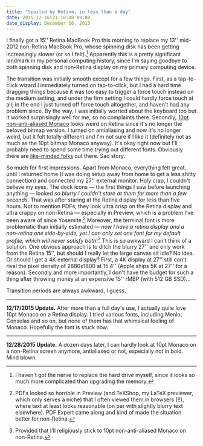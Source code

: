 ```yaml
---
title: "Spoiled by Retina, in less than a day"
date: 2015-12-16T21:10:08-08:00
date_display: December 16, 2015
---
```

I finally got a 15'' Retina MacBook Pro this morning to replace my 13'' mid-2012 non-Retina MacBook Pro, whose spinning disk has been getting increasingly slower (or so I felt).[^replace] Apparently this is a pretty significant landmark in my personal computing history, since I'm saying goodbye to both spinning disk and non-Retina display on my primary computing device.

The transition was initially smooth except for a few things. First, as a tap-to-click wizard I immediately turned on tap-to-click, but I had a hard time dragging things because it was too easy to trigger a force touch instead on the medium setting, and under the firm setting I could hardly force touch at all; in the end I just turned off force touch altogether, and haven't had any problem since. By the way, I was initially worried about the keyboard too but it worked surprisingly well for me, so no complaints there. Secondly, [10pt non-anti-aliased Monaco](/blog/2015-08-31-after-all-these-years-10pt-non-anti-aliased-monaco-is-still-the-best.html) looks weird on Retina since it's no longer the beloved bitmap version. I turned on antialiasing and now it's no longer weird, but it felt totally different and I'm not sure if I like it (definitely not as much as the 10pt bitmap Monaco anyway). It's okay right now but I'll probably need to spend some time trying out different fonts. Obviously there are [like-minded folks](https://news.ycombinator.com/item?id=10140728) out there. Sad story.

So much for first impressions. Apart from Monaco, everything felt great, until I returned home (I was doing setup away from home to get a less shitty connection) and connected my 27'' external monitor. Holy crap, I couldn't believe my eyes. The dock icons — the first things I saw before launching anything — looked *so blurry I couldn't stare at them for more than a few seconds*. That was after staring at the Retina display for less than five hours. Not to mention PDFs; they look ultra crisp on the Retina display and ultra crappy on non-Retina — especially in Preview, which is a problem I've been aware of since Yosemite.[^pdfs] Moreover, the terminal font is more problematic than initially estimated — *now I have a retina display and a non-retina one side-by-side, yet I can only set one font for my default profile, which will never satisfy both*![^provided] This is so awkward I can't think of a solution. One obvious approach is to ditch the blurry 27'' and only work from the Retina 15'', but should I really let the large canvas sit idle? No idea. Or should I get a 4K external display? First, a 4K display at 27'' still can't rival the pixel density of 2880x1800 at 15.4'' (Apple ships 5K at 27'' for a reason). Secondly and more importantly, I don't have the budget for such a thing after throwing money at an expensive 15'' rMBP (with 512 GB SSD)...

Transition periods are always awkward, I guess.

---

**12/17/2015 Update.** After more than a full day's use, I actually quite love 10pt Monaco on a Retina display. I tried various fonts, including Menlo, Consolas and so on, but none of them has that whimsical feeling of Monaco. Hopefully the font is stuck now.

---

**12/28/2015 Update.** A dozen days later, I can hardly look at 10pt Monaco on a non-Retina screen anymore, antialiased or not, especially not in bold. Mind blown.

[^replace]: I haven't got the nerve to replace the hard drive myself, since it looks so much more complicated than upgrading the memory.

[^pdfs]: PDFs looked so horrible in Preview (and TeXShop, my LaTeX previewer, which only serves a niche) that I often viewed them in browsers (!!), where text at least looks reasonable (on par with slightly blurry text elsewhere). PDF Expert came along and kind of made the situation better for non-Retina.

[^provided]: Provided that I'll religiously stick to 10pt non-anti-aliased Monaco on non-Retina.
